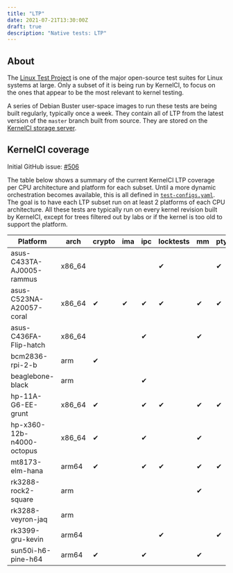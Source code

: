 ```yaml
---
title: "LTP"
date: 2021-07-21T13:30:00Z
draft: true
description: "Native tests: LTP"
---
```


## About

The [Linux Test Project](https://linux-test-project.github.io/) is one of the
major open-source test suites for Linux systems at large.  Only a subset of it
is being run by KernelCI, to focus on the ones that appear to be the most
relevant to kernel testing.

A series of Debian Buster user-space images to run these tests are being built
regularly, typically once a week.  They contain all of LTP from the latest
version of the `master` branch built from source.  They are stored on the
[KernelCI storage
server](https://storage.kernelci.org/images/rootfs/debian/buster-ltp/?C=M&O=D).

## KernelCI coverage

Initial GitHub issue: [#506](https://github.com/kernelci/kernelci-core/issues/506)

The table below shows a summary of the current KernelCI LTP coverage per CPU
architecture and platform for each subset.  Until a more dynamic orchestration
becomes available, this is all defined in
[`test-configs.yaml`](https://github.com/kernelci/kernelci-core/blob/master/config/core/test-configs.yaml).
The goal is to have each LTP subset run on at least 2 platforms of each CPU
architecture.  All these tests are typically run on every kernel revision built
by KernelCI, except for trees filtered out by labs or if the kernel is too old
to support the platform.


| Platform                  | arch    | crypto | ima | ipc | locktests | mm | pty | timers |
|---------------------------|---------|--------|-----|-----|-----------|----|-----|--------|
| asus-C433TA-AJ0005-rammus | x86\_64 |        |     |     | ✔         |    | ✔   | ✔      |
| asus-C523NA-A20057-coral  | x86\_64 | ✔      | ✔   | ✔   | ✔         | ✔  | ✔   | ✔      |
| asus-C436FA-Flip-hatch    | x86\_64 |        |     | ✔   |           | ✔  |     | ✔      |
| bcm2836-rpi-2-b           | arm     | ✔      |     |     |           |    |     |        |
| beaglebone-black          | arm     |        |     | ✔   |           |    |     |        |
| hp-11A-G6-EE-grunt        | x86\_64 | ✔      |     | ✔   | ✔         | ✔  | ✔   | ✔      |
| hp-x360-12b-n4000-octopus | x86\_64 | ✔      |     | ✔   |           | ✔  |     |        |
| mt8173-elm-hana           | arm64   | ✔      |     | ✔   | ✔         | ✔  | ✔   | ✔      |
| rk3288-rock2-square       | arm     |        |     |     |           | ✔  |     |        |
| rk3288-veyron-jaq         | arm     |        |     |     |           |    |     | ✔      |
| rk3399-gru-kevin          | arm64   |        |     |     | ✔         |    | ✔   | ✔      |
| sun50i-h6-pine-h64        | arm64   | ✔      |     | ✔   |           | ✔  |     |        |
